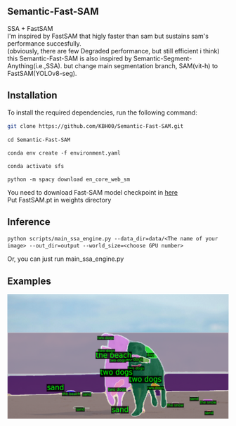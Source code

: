 ## Semantic-Fast-SAM
SSA + FastSAM \
I'm inspired by FastSAM that higly faster than sam but sustains sam's performance succesfully.\
(obviously, there are few Degraded performance, but still efficient i think)\
this Semantic-Fast-SAM is also inspired by Semantic-Segment-Anything(i.e.,SSA). but change main segmentation branch, SAM(vit-h) to FastSAM(YOLOv8-seg).

## Installation

To install the required dependencies, run the following command:

```bash
git clone https://github.com/KBH00/Semantic-Fast-SAM.git
```
```
cd Semantic-Fast-SAM
```
```
conda env create -f environment.yaml
```
```
conda activate sfs
```
```
python -m spacy download en_core_web_sm
```

You need to download Fast-SAM model checkpoint in [here](https://drive.google.com/file/d/1l7l1VJmpD1nOsgiTXucTtYOpu3nE-rjh/view?usp=drive_link)\
Put FastSAM.pt in weights directory


## Inference
```
python scripts/main_ssa_engine.py --data_dir=data/<The name of your image> --out_dir=output --world_size=<choose GPU number>
```
Or, you can just run main_ssa_engine.py

## Examples
![Description of Image](./output/semantic.png)

